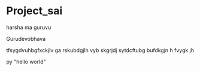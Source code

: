 # Project_sai

harsha ma guruvu

Gurudevobhava


tfsygdvuhbgfxckjlv
ga rskubdgjlh
vyb skgrjdj 
sytdcftubg
bufdkgjn h
fvygk jh

py "hello world"
